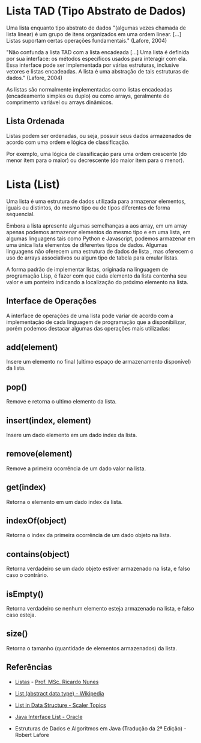 # Lista TAD (Tipo Abstrato de Dados)

Uma lista enquanto tipo abstrato de dados "(algumas vezes chamada de lista linear) é um grupo de itens organizados em uma ordem linear. [...] Listas suportam certas operações fundamentais." (Lafore, 2004)

"Não confunda a lista TAD com a lista encadeada [...] Uma lista é definida por sua interface: os métodos específicos usados para interagir com ela. Essa interface pode ser implementada por várias estruturas, inclusive vetores e listas encadeadas. A lista é uma abstração de tais estruturas de dados." (Lafore, 2004)

As listas são normalmente implementadas como listas encadeadas (encadeamento simples ou duplo) ou como arrays, geralmente de comprimento variável ou arrays dinâmicos.

## Lista Ordenada

Listas podem ser ordenadas, ou seja, possuir seus dados armazenados de acordo com uma ordem e lógica de classificação.

Por exemplo, uma lógica de classificação para uma ordem crescente (do menor item para o maior) ou decrescente (do maior item para o menor).

# Lista (List)

Uma lista é uma estrutura de dados utilizada para armazenar elementos, iguais ou distintos, do mesmo tipo ou de tipos diferentes de forma sequencial.

Embora a lista apresente algumas semelhanças a aos array, em um array apenas podemos armazenar elementos do mesmo tipo e em uma lista, em algumas linguagens tais como Python e Javascript, podemos armazenar em uma única lista elementos de diferentes tipos de dados. Algumas linguagens não oferecem uma estrutura de dados de lista , mas oferecem o uso de arrays associativos ou algum tipo de tabela para emular listas.

A forma padrão de implementar listas, originada na linguagem de programação Lisp, é fazer com que cada elemento da lista contenha seu valor e um ponteiro indicando a localização do próximo elemento na lista.

## Interface de Operações

A interface de operações de uma lista pode variar de acordo com a implementação de cada linguagem de programação que a disponibilizar, porém podemos destacar algumas das operações mais utilizadas:

## add(element)

Insere um elemento no final (ultimo espaço de armazenamento disponível) da lista.

## pop()

Remove e retorna o ultimo elemento da lista.

## insert(index, element)

Insere um dado elemento em um dado index da lista.

## remove(element)

Remove a primeira ocorrência de um dado valor na lista.

## get(index)

Retorna o elemento em um dado index da lista.

## indexOf(object)

Retorna o index da primeira ocorrência de um dado objeto na lista.

## contains(object)

Retorna verdadeiro se um dado objeto estiver armazenado na lista, e falso caso o contrário.

## isEmpty()

Retorna verdadeiro se nenhum elemento esteja armazenado na lista, e falso caso esteja.

## size()

Retorna o tamanho (quantidade de elementos armazenados) da lista.

## Referências

* [Listas](Anexos/04-listas.pdf) - [Prof. MSc. Ricardo Nunes](https://www.escavador.com/sobre/5594419/ricardo-rubens-gomes-nunes-filho)

* [List (abstract data type) - Wikipedia](https://en.wikipedia.org/wiki/List_(abstract_data_type))

* [List in Data Structure - Scaler Topics](https://www.scaler.com/topics/list-in-data-structure/)

* [Java Interface List<E> - Oracle](https://docs.oracle.com/javase/8/docs/api/java/util/List.html)

* Estruturas de Dados e Algorítmos em Java (Tradução da 2ª Edição) - Robert Lafore